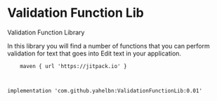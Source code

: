 # Validation Function Lib
Validation Function Library

In this library you will find a number of functions that you can perform validation
for text that goes into Edit text in your application.


        maven { url 'https://jitpack.io' }



    implementation 'com.github.yahelbn:ValidationFunctionLib:0.01'
